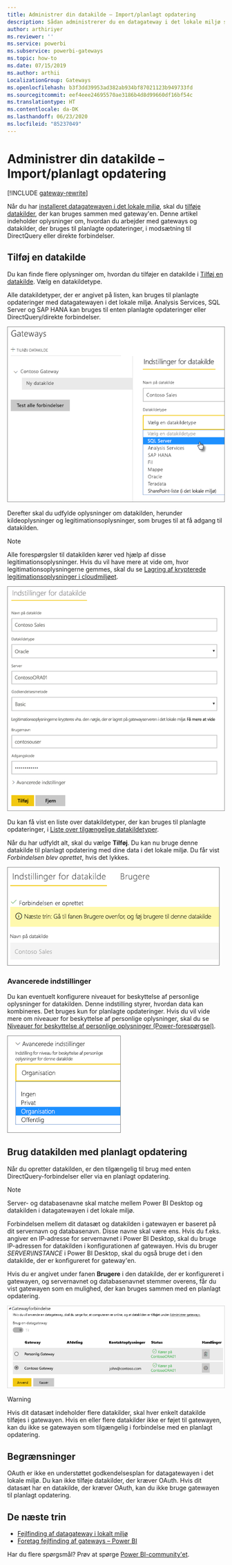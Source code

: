 ```yaml
---
title: Administrer din datakilde – Import/planlagt opdatering
description: Sådan administrerer du en datagateway i det lokale miljø samt de datakilder, der hører til denne gateway. Denne artikel gælder kun for de datakilder, der kan bruges med import/planlagt opdatering.
author: arthiriyer
ms.reviewer: ''
ms.service: powerbi
ms.subservice: powerbi-gateways
ms.topic: how-to
ms.date: 07/15/2019
ms.author: arthii
LocalizationGroup: Gateways
ms.openlocfilehash: b3f3dd39953ad382ab934bf87021123b949733fd
ms.sourcegitcommit: eef4eee24695570ae3186b4d8d99660df16bf54c
ms.translationtype: HT
ms.contentlocale: da-DK
ms.lasthandoff: 06/23/2020
ms.locfileid: "85237049"
---
```

# <a name="manage-your-data-source---importscheduled-refresh"></a>Administrer din datakilde – Import/planlagt opdatering

[!INCLUDE [gateway-rewrite](../includes/gateway-rewrite.md)]

Når du har [installeret datagatewayen i det lokale miljø](/data-integration/gateway/service-gateway-install), skal du [tilføje datakilder](service-gateway-data-sources.md#add-a-data-source), der kan bruges sammen med gateway'en. Denne artikel indeholder oplysninger om, hvordan du arbejder med gateways og datakilder, der bruges til planlagte opdateringer, i modsætning til DirectQuery eller direkte forbindelser.

## <a name="add-a-data-source"></a>Tilføj en datakilde

Du kan finde flere oplysninger om, hvordan du tilføjer en datakilde i [Tilføj en datakilde](service-gateway-data-sources.md#add-a-data-source). Vælg en datakildetype.

Alle datakildetyper, der er angivet på listen, kan bruges til planlagte opdateringer med datagatewayen i det lokale miljø. Analysis Services, SQL Server og SAP HANA kan bruges til enten planlagte opdateringer eller DirectQuery/direkte forbindelser.

![Vælg datakilde](media/service-gateway-enterprise-manage-scheduled-refresh/datasourcesettings2.png)

Derefter skal du udfylde oplysninger om datakilden, herunder kildeoplysninger og legitimationsoplysninger, som bruges til at få adgang til datakilden.

> [!NOTE]
> Alle forespørgsler til datakilden kører ved hjælp af disse legitimationsoplysninger. Hvis du vil have mere at vide om, hvor legitimationsoplysningerne gemmes, skal du se [Lagring af krypterede legitimationsoplysninger i cloudmiljøet](service-gateway-data-sources.md#store-encrypted-credentials-in-the-cloud).

![Angivelse af indstillinger for datakilden](media/service-gateway-enterprise-manage-scheduled-refresh/datasourcesettings3-oracle.png)

Du kan få vist en liste over datakildetyper, der kan bruges til planlagte opdateringer, i [Liste over tilgængelige datakildetyper](service-gateway-data-sources.md#list-of-available-data-source-types).

Når du har udfyldt alt, skal du vælge **Tilføj**. Du kan nu bruge denne datakilde til planlagt opdatering med dine data i det lokale miljø. Du får vist *Forbindelsen blev oprettet*, hvis det lykkes.

![Visning af forbindelsesstatus](media/service-gateway-enterprise-manage-scheduled-refresh/datasourcesettings4.png)

### <a name="advanced-settings"></a>Avancerede indstillinger

Du kan eventuelt konfigurere niveauet for beskyttelse af personlige oplysninger for datakilden. Denne indstilling styrer, hvordan data kan kombineres. Det bruges kun for planlagte opdateringer. Hvis du vil vide mere om niveauer for beskyttelse af personlige oplysninger, skal du se [Niveauer for beskyttelse af personlige oplysninger (Power-forespørgsel)](https://support.office.com/article/Privacy-levels-Power-Query-CC3EDE4D-359E-4B28-BC72-9BEE7900B540).

![Angivelse af niveauet for beskyttelse af personlige oplysninger](media/service-gateway-enterprise-manage-scheduled-refresh/datasourcesettings9.png)

## <a name="use-the-data-source-for-scheduled-refresh"></a>Brug datakilden med planlagt opdatering

Når du opretter datakilden, er den tilgængelig til brug med enten DirectQuery-forbindelser eller via en planlagt opdatering.

> [!NOTE]
> Server- og databasenavne skal matche mellem Power BI Desktop og datakilden i datagatewayen i det lokale miljø.

Forbindelsen mellem dit datasæt og datakilden i gatewayen er baseret på dit servernavn og databasenavn. Disse navne skal være ens. Hvis du f.eks. angiver en IP-adresse for servernavnet i Power BI Desktop, skal du bruge IP-adressen for datakilden i konfigurationen af gatewayen. Hvis du bruger *SERVER\INSTANCE* i Power BI Desktop, skal du også bruge det i den datakilde, der er konfigureret for gateway'en.

Hvis du er angivet under fanen **Brugere** i den datakilde, der er konfigureret i gatewayen, og servernavnet og databasenavnet stemmer overens, får du vist gatewayen som en mulighed, der kan bruges sammen med en planlagt opdatering.

![Visning af brugerne](media/service-gateway-enterprise-manage-scheduled-refresh/powerbi-gateway-enterprise-schedule-refresh.png)

> [!WARNING]
> Hvis dit datasæt indeholder flere datakilder, skal hver enkelt datakilde tilføjes i gatewayen. Hvis en eller flere datakilder ikke er føjet til gatewayen, kan du ikke se gatewayen som tilgængelig i forbindelse med en planlagt opdatering.

## <a name="limitations"></a>Begrænsninger

OAuth er ikke en understøttet godkendelsesplan for datagatewayen i det lokale miljø. Du kan ikke tilføje datakilder, der kræver OAuth. Hvis dit datasæt har en datakilde, der kræver OAuth, kan du ikke bruge gatewayen til planlagt opdatering.

## <a name="next-steps"></a>De næste trin

* [Fejlfinding af datagateway i lokalt miljø](/data-integration/gateway/service-gateway-tshoot)
* [Foretag fejlfinding af gateways – Power BI](service-gateway-onprem-tshoot.md)

Har du flere spørgsmål? Prøv at spørge [Power BI-community'et](https://community.powerbi.com/).
